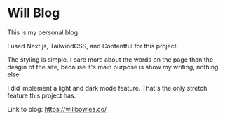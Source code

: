 # Will Blog

This is my personal blog.

I used Next.js, TailwindCSS, and Contentful for this project.

The styling is simple. I care more about the words on the page than the desgin of the site, because it's main purpose is show my writing, nothing else.

I did implement a light and dark mode feature. That's the only stretch feature this project has.

Link to blog: https://willbowles.co/
